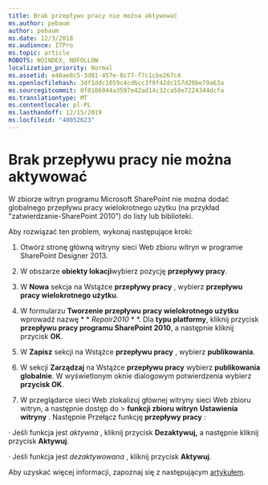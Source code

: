 ```yaml
---
title: Brak przepływu pracy nie można aktywować
ms.author: pebaum
author: pebaum
ms.date: 12/3/2018
ms.audience: ITPro
ms.topic: article
ROBOTS: NOINDEX, NOFOLLOW
localization_priority: Normal
ms.assetid: e46ae8c5-3d81-457e-8c77-f7c1cbe267c4
ms.openlocfilehash: 3df1ddc1059c4cd6cc3f9f42dc157d20be79a63a
ms.sourcegitcommit: 0f0186044a3597e42ad14c32ca58e7224344dcfa
ms.translationtype: MT
ms.contentlocale: pl-PL
ms.lasthandoff: 12/15/2019
ms.locfileid: "40052623"
---
```

# <a name="missing-workflow-failed-to-activate"></a>Brak przepływu pracy nie można aktywować

W zbiorze witryn programu Microsoft SharePoint nie można dodać globalnego przepływu pracy wielokrotnego użytku (na przykład "zatwierdzanie-SharePoint 2010") do listy lub biblioteki.
  
Aby rozwiązać ten problem, wykonaj następujące kroki: 
  
1. Otwórz stronę główną witryny sieci Web zbioru witryn w programie SharePoint Designer 2013.
  
2. W obszarze **obiekty lokacji**wybierz pozycję **przepływy pracy**. 
  
3. W **Nowa** sekcja na Wstążce **przepływy pracy** , wybierz **przepływu pracy wielokrotnego użytku**. 
  
4. W formularzu **Tworzenie przepływu pracy wielokrotnego użytku** wprowadź nazwę * * *Repair2010* * *. Dla **typu platformy**, kliknij przycisk **przepływu pracy programu SharePoint 2010**, a następnie kliknij przycisk **OK**. 
  
1. W **Zapisz** sekcji na Wstążce **przepływu pracy** , wybierz **publikowania**. 
  
2. W sekcji **Zarządzaj** na Wstążce **przepływu pracy** wybierz **publikowania globalnie**. W wyświetlonym oknie dialogowym potwierdzenia wybierz **przycisk OK**. 
  
3. W przeglądarce sieci Web zlokalizuj głównej witryny sieci Web zbioru witryn, a następnie dostęp do \> **funkcji zbioru witryn** **Ustawienia witryny** . Następnie Przełącz funkcję **przepływy pracy** : 
  
· Jeśli funkcja jest *aktywna* , kliknij przycisk **Dezaktywuj,** a następnie kliknij przycisk **Aktywuj**. 
  
· Jeśli funkcja jest *dezaktywowana* , kliknij przycisk **Aktywuj**. 
  
Aby uzyskać więcej informacji, zapoznaj się z następującym [artykułem](https://go.microsoft.com/fwlink/?linkid=2047770&amp;clcid=0x409).
  

